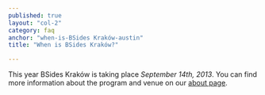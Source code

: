 ```yaml
---
published: true
layout: "col-2"
category: faq
anchor: "when-is-BSides Kraków-austin"
title: "When is BSides Kraków?"

---
```


This year BSides Kraków is taking place _September 14th, 2013_. You can find more information about the program and venue on our [about page](/about).
